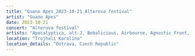 ```yaml
---
title: "Guano Apes_2023-10-21_Alterova festival"
artist: "Guano Apes"
date: 2023-10-21
concert: "Alterova festival"
artists: "Apocalyptica, alt-J, Bobalicious, Airbourne, Agnostic Front, Alma, Alter Bridge, Krucipüsk, Space of Variations, Beartooth, Channel Zero, 100 Kilo Herz, B2B Soundsystem, Guano Apes"
location: "Trojhalí Karolina"
location_details: "Ostrava, Czech Republic"
---
```

